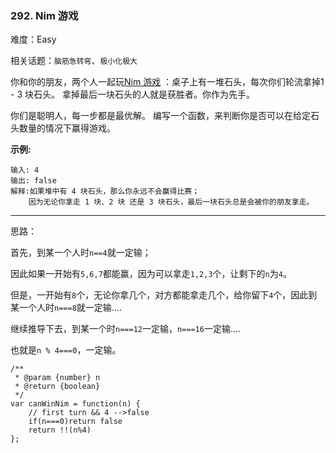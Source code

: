 ### 292. Nim 游戏

难度：Easy

相关话题：`脑筋急转弯`、`极小化极大`

你和你的朋友，两个人一起玩[Nim 游戏](https://baike.baidu.com/item/Nim游戏/6737105)
：桌子上有一堆石头，每次你们轮流拿掉1 - 3 块石头。 拿掉最后一块石头的人就是获胜者。你作为先手。



你们是聪明人，每一步都是最优解。 编写一个函数，来判断你是否可以在给定石头数量的情况下赢得游戏。



**示例:** 



```
输入: 4
输出: false 
解释:如果堆中有 4 块石头，那么你永远不会赢得比赛；
    因为无论你拿走 1 块、2 块 还是 3 块石头，最后一块石头总是会被你的朋友拿走。
```



-----

思路：

首先，到某一个人时`n==4`就一定输；

因此如果一开始有`5,6,7`都能赢，因为可以拿走`1,2,3`个，让剩下的`n`为`4`。

但是，一开始有`8`个，无论你拿几个，对方都能拿走几个，给你留下`4`个，因此到某一个人时`n===8`就一定输....

继续推导下去，到某一个时`n===12`一定输，`n===16`一定输....

也就是`n % 4===0`，一定输。

```
/**
 * @param {number} n
 * @return {boolean}
 */
var canWinNim = function(n) {
    // first turn && 4 -->false
    if(n===0)return false
    return !!(n%4)
};
```

